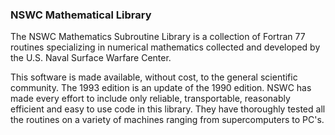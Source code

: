 ### NSWC Mathematical Library

The NSWC Mathematics Subroutine Library is a collection of Fortran
77 routines specializing in numerical mathematics collected and
developed by the U.S. Naval Surface Warfare Center.

This software is made available, without cost, to the general
scientific community. The 1993 edition is an update of the 1990 edition.
NSWC has made every effort to include only reliable, transportable, reasonably
efficient and easy to use code in this library. They have thoroughly tested
all the routines on a variety of machines ranging from supercomputers to PC's.
